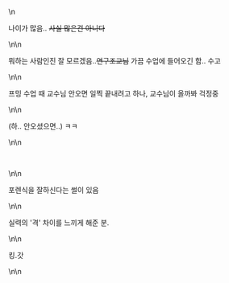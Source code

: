 \n                <p>나이가 많음.. <s>사실 많은건 아니다</s></p>\n\n<p>뭐하는 사람인진 잘 모르겠음..<s>연구조교님</s> 가끔 수업에 들어오긴 함.. 수고</p>\n\n<p>프밍 수업 때 교수님 안오면 일찍 끝내려고 하나, 교수님이 올까봐 걱정중</p>\n\n<p>(하.. 안오셨으면..) ㅋㅋ</p>\n\n<p>&nbsp;</p>\n\n<p>포렌식을 잘하신다는 썰이 있음</p>\n\n<p>실력의 '격'&nbsp;차이를 느끼게 해준 분.</p>\n\n<p>킹.갓</p>\n\n        